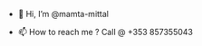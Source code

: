 - 👋 Hi, I’m @mamta-mittal

- 📫 How to reach me ? Call @ +353 857355043

<!---
mamta-mittal/mamta-mittal is a ✨ special ✨ repository because its `README.md` (this file) appears on your GitHub profile.
You can click the Preview link to take a look at your changes.
--->
